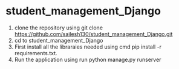 # student_management_Django
1) clone the repository using git clone https://github.com/sailesh130/student_management_Django.git
2) cd to student_management_Django
3) First install all the libraraies needed using cmd  pip install -r requirements.txt.
4) Run the application using run python manage.py runserver



